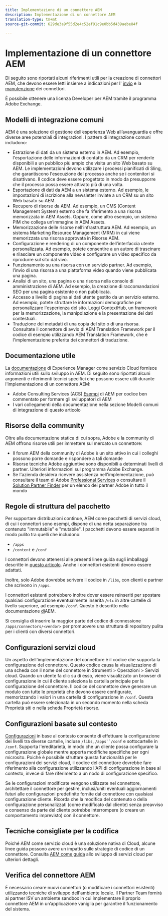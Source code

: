 ```yaml
---
title: Implementazione di un connettore AEM
description: Implementazione di un connettore AEM
translation-type: tm+mt
source-git-commit: 629de3a9f55d2e4c52ef91c9e0bb5d439aebe84f

---
```



Implementazione di un connettore AEM
=============================

Di seguito sono riportati alcuni riferimenti utili per la creazione di connettori [](https://www.adobe.io/apis/experiencecloud/aem/aemconnectors.html) AEM, che devono essere letti insieme a indicazioni per l&#39; [invio](submit.md) e la [manutenzione](maintain.md) dei connettori.

È possibile ottenere una licenza Developer per AEM tramite il programma [](https://marketing.adobe.com/resources/content/resources/exchange-partner-program.html)Adobe Exchange.

Modelli di integrazione comuni
---------------------------

AEM è una soluzione di gestione dell’esperienza Web all’avanguardia e offre diverse aree potenziali di integrazioni. I pattern di integrazione comuni includono:

* Estrazione di dati da un sistema esterno in AEM. Ad esempio, l&#39;esportazione delle informazioni di contatto da un CRM per renderle disponibili a un pubblico più ampio che visita un sito Web basato su AEM.  Le implementazioni devono utilizzare i processi [](https://sling.apache.org/documentation/bundles/apache-sling-eventing-and-job-handling.html#scheduled-jobs)pianificati di Sling, che garantiscono l&#39;esecuzione del processo anche se i contenitori si disattivano. Il codice deve essere progettato in modo da presupporre che il processo possa essere attivato più di una volta.
* Esportazione di dati da AEM a un sistema esterno. Ad esempio, le impostazioni di iscrizione alla newsletter inviate a un CRM su un sito Web basato su AEM.
* Recupero di risorse da AEM. Ad esempio, un CMS (Content Management System) esterno che fa riferimento a una risorsa memorizzata in AEM Assets. Oppure, come altro esempio, un sistema PIM che collega un’immagine in AEM Assets.
* Memorizzazione delle risorse nell’infrastruttura AEM. Ad esempio, un sistema Marketing Resource Management (MRM) in cui viene memorizzata una risorsa approvata in Risorse AEM.
* Configurazione e rendering di un componente dell’interfaccia utente personalizzata. Ad esempio, potete consentire a un autore di trascinare e rilasciare un componente video e configurare un video specifico da riprodurre sul sito dal vivo.
* Funzionamento su una risorsa con un servizio partner. Ad esempio, l’invio di una risorsa a una piattaforma video quando viene pubblicata una pagina.
* Analisi di un sito, una pagina o una risorsa nella console di amministrazione di AEM. Ad esempio, la creazione di raccomandazioni SEO per una pagina esistente o non pubblicata.
* Accesso a livello di pagina ai dati utente gestito da un servizio esterno. Ad esempio, potete sfruttare le informazioni demografiche per personalizzare l&#39;esperienza del sito. Leggi ContextHub, un framework per la memorizzazione, la manipolazione e la presentazione dei dati contestuali.
* Traduzione dei metadati di una copia del sito o di una risorsa. Consultate il connettore [](https://github.com/Adobe-Marketing-Cloud/aem-translation-framework-bootstrap-connector) di avvio di AEM Translation Framework per il codice di esempio utilizzando AEM Translation Framework, che è l&#39;implementazione preferita dei connettori di traduzione.


Documentazione utile
--------------------

La [documentazione](../overview/introduction.md) di Experience Manager come servizio Cloud fornisce informazioni utili sullo sviluppo in AEM. Di seguito sono riportati alcuni argomenti e riferimenti tecnici specifici che possono essere utili durante l&#39;implementazione di un connettore AEM:

* Adobe Consulting Services (ACS) [Esempi](http://adobe-consulting-services.github.io/acs-aem-samples/) di AEM per codice ben commentato per formare gli sviluppatori di AEM
* I vari collegamenti della documentazione nella sezione Modelli comuni di integrazione di questo articolo

Risorse della community
--------------------

Oltre alla documentazione statica di cui sopra, Adobe e la community di AEM offrono risorse utili per immettere sul mercato un connettore:

* Il forum [](http://help-forums.adobe.com/content/adobeforums/en/experience-manager-forum/adobe-experience-manager.html) AEM della community di Adobe è un sito attivo in cui i colleghi possono porre domande e rispondere a tali domande
* Risorse tecniche Adobe aggiuntive sono disponibili a determinati livelli di partner. Ulteriori informazioni sul programma [](https://marketing.adobe.com/resources/content/resources/exchange-partner-program.html)Adobe Exchange.
* Se l&#39;azienda desidera ricevere assistenza nell&#39;implementazione, può consultare il team di Adobe [Professional Services](http://www.adobe.com/marketing-cloud/service-support/professional-consulting-training.html) o consultare il [Solution Partner Finder](https://solutionpartners.adobe.com/home/partnerFinder.html) per un elenco dei partner Adobe in tutto il mondo

Regole di struttura del pacchetto
-----------------------

Per supportare distribuzioni continue, AEM come pacchetti di servizi cloud, di cui i connettori sono esempi, dispone di una netta separazione tra contenuto &quot;immutabile&quot; e &quot;mutabile&quot;. I pacchetti devono essere separati in modo pulito tra quelli che includono:

* `/apps`
* `/content` e `/conf`

I connettori devono attenersi alle presenti linee guida sugli imballaggi descritte in [questo articolo](/help/implementing/developing/introduction/aem-project-content-package-structure.md). Anche i connettori esistenti devono essere adattati.

Inoltre, solo Adobe dovrebbe scrivere il codice in `/libs`, con clienti e partner che scrivono in `/apps`.

I connettori esistenti potrebbero inoltre dover essere reinseriti per spostare qualsiasi configurazione eventualmente inserita `/etc` in altre cartelle di livello superiore, ad esempio `/conf`. Questo è descritto nella documentazione [di](https://helpx.adobe.com/experience-manager/6-5/sites/deploying/using/repository-restructuring.html)AEM.

Si consiglia di inserire la maggior parte del codice di connessione `/apps/connectors/<vendor>` per promuovere una struttura di repository pulita per i clienti con diversi connettori.

Configurazioni servizi cloud
-----------------------------

Un aspetto dell&#39;implementazione del connettore è il codice che supporta la configurazione del connettore. Questo codice causa la visualizzazione di una scheda con il nome del connettore in Strumenti > Operazioni > Servizi cloud. Quando un utente fa clic su di esso, viene visualizzato un browser di configurazione in cui il cliente seleziona la cartella principale per la configurazione del connettore. Il codice del connettore deve generare un modulo con tutte le proprietà che devono essere configurate, memorizzando i valori in una cartella di configurazione in `/conf`. Questa cartella può essere selezionata in un secondo momento nella scheda Proprietà siti o nella scheda Proprietà risorse.


Configurazioni basate sul contesto
-----------------------------

[Configurazioni](https://sling.apache.org/documentation/bundles/context-aware-configuration/context-aware-configuration.html) in base al contesto consente di effettuare la configurazione dei livelli tra diverse cartelle, incluse `/libs`, `/apps``/conf` e sottocartelle in `/conf`. Supporta l&#39;ereditarietà, in modo che un cliente possa configurare la configurazione globale mentre apporta modifiche specifiche per ogni microsito. Poiché è possibile sfruttare questa funzionalità per le configurazioni dei servizi cloud, il codice del connettore dovrebbe fare riferimento alla configurazione utilizzando l&#39;API di configurazione in base al contesto, invece di fare riferimento a un nodo di configurazione specifico.

Se le configurazioni modificate vengono utilizzate nel connettore, architettare il connettore per gestire, inclusi/uniti eventuali aggiornamenti futuri alle configurazioni predefinite fornite dal connettore con qualsiasi configurazione cliente. Ricorda che la modifica del contenuto o della configurazione personalizzati (come modificato dal cliente) senza preavviso e consenso da parte del cliente potrebbe interrompere (o creare un comportamento imprevisto) con il connettore.

Tecniche consigliate per la codifica
----------------------

Poiché AEM come servizio cloud è una soluzione nativa di Cloud, alcune linee guida possono avere un impatto sulle strategie di codice di un connettore. Consulta [AEM come guida](/help/implementing/developing/introduction/development-guidelines.md) allo sviluppo di servizi cloud per ulteriori dettagli.

Verifica del connettore AEM
-------------------------

È necessario creare nuovi connettori (o modificare i connettori esistenti) utilizzando tecniche di sviluppo dell&#39;ambiente locale. Il Partner Team fornirà ai partner ISV un ambiente sandbox in cui implementare il proprio connettore AEM in un’applicazione vaniglia per garantire il funzionamento del sistema.
